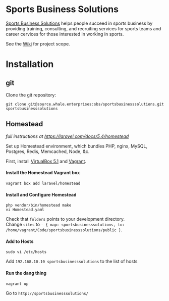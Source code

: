 # Sports Business Solutions

[Sports Business Solutions](http://www.sportsbusiness.solutions/) helps people succeed in sports business by providing training, consulting, and recruiting services for sports teams and career cervices for those interested in working in sports.

See the [Wiki](https://source.whale.enterprises/sbs/sportsbusinesssolutions/wikis/home) for project scope.

# Installation

## git

Clone the git repository:

```
git clone git@source.whale.enterprises:sbs/sportsbusinesssolutions.git sportsbusinesssolutions
```

## Homestead

*full instructions at https://laravel.com/docs/5.4/homestead*

Set up Homestead environment, which bundles PHP, nginx, MySQL, Postgres, Redis, Memcached, Node, &c.

First, install [VirtualBox 5.1](https://www.virtualbox.org/wiki/Downloads) and [Vagrant](https://www.vagrantup.com/downloads.html).

#### Install the Homestead Vagrant box

```
vagrant box add laravel/homestead
```

#### Install and Configure Homestead

```
php vendor/bin/homestead make
vi Homestead.yaml
```
Check that `folders` points to your development directory.  
Change `sites` to `- { map: sportsbusinesssolutions, to: /home/vagrant/Code/sportsbusinesssolutions/public }`.

#### Add to Hosts

```
sudo vi /etc/hosts
```
Add `192.168.10.10 sportsbusinesssolutions` to the list of hosts

#### Run the dang thing

```
vagrant up
```
Go to `http://sportsbusinesssolutions/`
